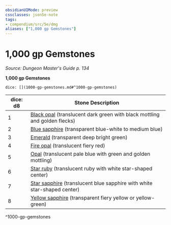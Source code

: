 ```yaml
---
obsidianUIMode: preview
cssclasses: json5e-note
tags:
- compendium/src/5e/dmg
aliases: ["1,000 gp Gemstones"]
---
```

# 1,000 gp Gemstones
*Source: Dungeon Master's Guide p. 134* 

**1,000 gp Gemstones**

`dice: [](1000-gp-gemstones.md#^1000-gp-gemstones)`

| dice: d8 | Stone Description |
|----------|-------------------|
| 1 | [Black opal](5E2014官方资源/items/black-opal.md) (translucent dark green with black mottling and golden flecks) |
| 2 | [Blue sapphire](5E2014官方资源/items/blue-sapphire.md) (transparent blue-white to medium blue) |
| 3 | [Emerald](5E2014官方资源/items/emerald.md) (transparent deep bright green) |
| 4 | [Fire opal](5E2014官方资源/items/fire-opal.md) (translucent fiery red) |
| 5 | [Opal](5E2014官方资源/items/opal.md) (translucent pale blue with green and golden mottling) |
| 6 | [Star ruby](5E2014官方资源/items/star-ruby.md) (translucent ruby with white star-shaped center) |
| 7 | [Star sapphire](5E2014官方资源/items/star-sapphire.md) (translucent blue sapphire with white star-shaped center) |
| 8 | [Yellow sapphire](5E2014官方资源/items/yellow-sapphire.md) (transparent fiery yellow or yellow-green) |
^1000-gp-gemstones